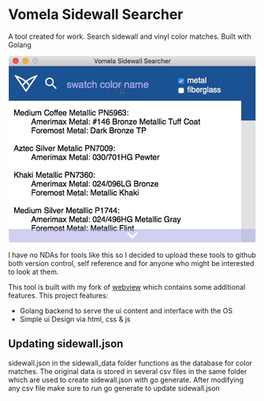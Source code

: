 # Vomela Sidewall Searcher

A tool created for work. Search sidewall and vinyl color matches. Built with Golang

![screen-gif](demo.gif)

I have no NDAs for tools like this so I decided to upload these tools to github both version control, self reference and for anyone who might be interested to look at them. 

This tool is built with my fork of [webview](https://github.com/phillvancejr/webview) which contains some additional features. This project features:
   - Golang backend to serve the ui content and interface with the OS
   - Simple ui Design via html, css & js

## Updating sidewall.json
sidewall.json in the sidewall_data folder functions as the database for color matches. The original data is stored in several csv files in the same folder which are used to create sidewall.json with go generate. After modifying any csv file make sure to run go generate to update sidewall.json
